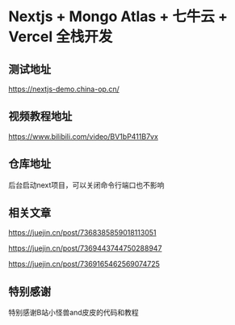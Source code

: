 #  Nextjs + Mongo Atlas + 七牛云 + Vercel 全栈开发

## 测试地址
https://nextjs-demo.china-op.cn/

## 视频教程地址

https://www.bilibili.com/video/BV1bP411B7vx

## 仓库地址

后台启动next项目，可以关闭命令行端口也不影响


## 相关文章

https://juejin.cn/post/7368385859018113051

https://juejin.cn/post/7369443744750288947

https://juejin.cn/post/7369165462569074725

## 特别感谢

特别感谢B站小怪兽and皮皮的代码和教程